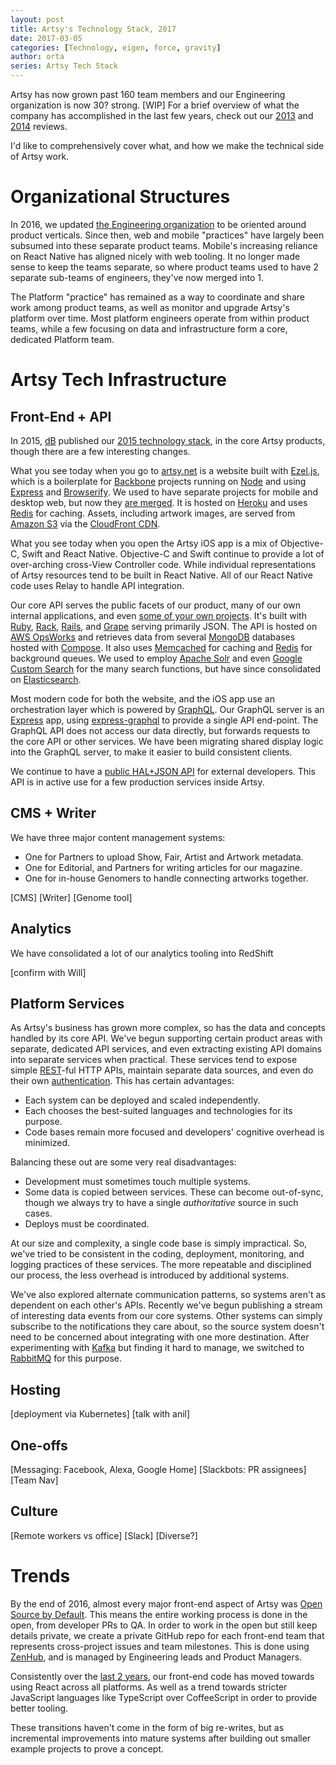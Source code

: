 ```yaml
---
layout: post
title: Artsy's Technology Stack, 2017
date: 2017-03-05
categories: [Technology, eigen, force, gravity]
author: orta
series: Artsy Tech Stack
---
```


Artsy has now grown past 160 team members and our Engineering organization is now 30? strong. [WIP] For a brief overview of what the company has accomplished in the last few years, check out our [2013](http://2013.artsy.net) and [2014](http://2014.artsy.net) reviews.

I'd like to comprehensively cover what, and how we make the technical side of Artsy work.

<!-- more -->

# Organizational Structures

In 2016, we updated [the Engineering organization](/blog/2016/03/28/artsy-engineering-organization-stack/) to be oriented around product verticals. Since then, web and mobile "practices" have largely been subsumed into these separate product teams. Mobile's increasing reliance on React Native has aligned nicely with web tooling. It no longer made sense to keep the teams separate, so where product teams used to have 2 separate sub-teams of engineers, they've now merged into 1.

The Platform "practice" has remained as a way to coordinate and share work among product teams, as well as monitor and upgrade Artsy's platform over time. Most platform engineers operate from within product teams, while a few focusing on data and infrastructure form a core, dedicated Platform team.

# Artsy Tech Infrastructure

## Front-End + API

In 2015, [dB][db] published our [2015 technology stack][tech2015], in the core Artsy products, though there are a few interesting changes.

What you see today when you go to [artsy.net](https://artsy.net) is a website built with [Ezel.js](http://ezeljs.com), which is a boilerplate for [Backbone](http://backbonejs.org) projects running on [Node](https://nodejs.org) and using [Express](http://expressjs.com) and [Browserify](http://browserify.org). We used to have separate projects for mobile and desktop web, but now they [are merged][force_merge_pr]. It is hosted on [Heroku](http://heroku.com) and uses [Redis](http://redis.io) for caching. Assets, including artwork images, are served from [Amazon S3](http://aws.amazon.com/s3/) via the [CloudFront CDN](http://aws.amazon.com/cloudfront).

What you see today when you open the Artsy iOS app is a mix of Objective-C, Swift and React Native. Objective-C and Swift continue to provide a lot of over-arching cross-View Controller code. While individual representations of Artsy resources tend to be built in React Native. All of our React Native code uses Relay to handle API integration.

Our core API serves the public facets of our product, many of our own internal applications, and even [some of your own projects](https://developers.artsy.net/). It's built with [Ruby](https://www.ruby-lang.org/en/), [Rack](http://rack.github.io/), [Rails](http://rubyonrails.org/), and [Grape](https://github.com/intridea/grape) serving primarily JSON. The API is hosted on [AWS OpsWorks](http://aws.amazon.com/opsworks) and retrieves data from several [MongoDB](http://www.mongodb.com) databases hosted with [Compose](https://www.compose.io). It also uses [Memcached](http://memcached.org) for caching and [Redis](https://redis.io/) for background queues. We used to employ [Apache Solr](http://lucene.apache.org/solr) and even [Google Custom Search](https://www.google.com/cse) for the many search functions, but have since consolidated on [Elasticsearch](https://www.elastic.co).

Most modern code for both the website, and the iOS app use an orchestration layer which is powered by [GraphQL][graphQL]. Our GraphQL server is an [Express](http://expressjs.com) app, using [express-graphql][express-graphql] to provide a single API end-point. The GraphQL API does not access our data directly, but forwards requests to the core API or other services. We have been migrating shared display logic into the GraphQL server, to make it easier to build consistent clients.

We continue to have a [public HAL+JSON API](https://developers.artsy.net) for external developers. This API is in active use for a few production services inside Artsy.

## CMS + Writer

We have three major content management systems:

* One for Partners to upload Show, Fair, Artist and Artwork metadata.
* One for Editorial, and Partners for writing articles for our magazine.
* One for in-house Genomers to handle connecting artworks together.

[CMS]
[Writer]
[Genome tool]

## Analytics

We have consolidated a lot of our analytics tooling into RedShift

[confirm with Will]

## Platform Services

As Artsy's business has grown more complex, so has the data and concepts handled by its core API. We've begun supporting certain product areas with separate, dedicated API services, and even extracting existing API domains into separate services when practical. These services tend to expose simple [REST](https://en.wikipedia.org/wiki/Representational_state_transfer)-ful HTTP APIs, maintain separate data sources, and even do their own [authentication](/blog/2016/10/26/jwt-artsy-journey/). This has certain advantages:

* Each system can be deployed and scaled independently.
* Each chooses the best-suited languages and technologies for its purpose.
* Code bases remain more focused and developers' cognitive overhead is minimized.

Balancing these out are some very real disadvantages:

* Development must sometimes touch multiple systems.
* Some data is copied between services. These can become out-of-sync, though we always try to have a single _authoritative_ source in such cases.
* Deploys must be coordinated.

At our size and complexity, a single code base is simply impractical. So, we've tried to be consistent in the coding, deployment, monitoring, and logging practices of these services. The more repeatable and disciplined our process, the less overhead is introduced by additional systems.

We've also explored alternate communication patterns, so systems aren't as dependent on each other's APIs. Recently we've begun publishing a stream of interesting data events from our core systems. Other systems can simply subscribe to the notifications they care about, so the source system doesn't need to be concerned about integrating with one more destination. After experimenting with [Kafka](https://kafka.apache.org/) but finding it hard to manage, we switched to [RabbitMQ](https://www.rabbitmq.com/) for this purpose.

## Hosting

[deployment via Kubernetes]
[talk with anil]

## One-offs

[Messaging: Facebook, Alexa, Google Home]
[Slackbots: PR assignees]
[Team Nav]

## Culture

[Remote workers vs office]
[Slack]
[Diverse?]

# Trends

By the end of 2016, almost every major front-end aspect of Artsy was [Open Source by Default][oss-default]. This means the entire working process is done in the open, from developer PRs to QA. In order to work in the open but still keep details private, we create a private GitHub repo for each front-end team that represents cross-project issues and team milestones. This is done using [ZenHub][zenhub], and is managed by Engineering leads and Product Managers.

Consistently over the [last 2 years][trying-react], our front-end code has moved towards using React across all platforms. As well as a trend towards stricter JavaScript languages like TypeScript over CoffeeScript in order to provide better tooling.

These transitions haven't come in the form of big re-writes, but as incremental improvements into mature systems after building out smaller example projects to prove a concept.



[tech2015]: /blog/2015/03/23/artsy-technology-stack-2015/
[db]: /author/db
[force_merge_pr]: LINK
[graphQL]: LINK
[express-graphql]: LINK
[oss-default]: LINK
[zenhub]: LINK
[trying-react]: /blog/2015/04/08/creating-a-dynamic-single-page-app-for-our-genome-team-using-react/
[aws]: /blog/2013/08/27/introduction-to-aws-opsworks/
